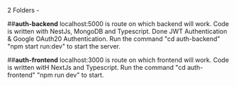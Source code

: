 2 Folders - 

##**auth-backend**
localhost:5000 is route on which backend will work.
Code is written with NestJs, MongoDB and Typescript.
Done JWT Authentication & Google OAuth20 Authentication.
Run the command
"cd auth-backend"
"npm start run:dev" to start the server.

##**auth-frontend**
localhost:3000 is route on which frontend will work.
Code is written witH NextJs and Typescript.
Run the command 
"cd auth-frontend"
"npm run dev" to start.
